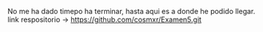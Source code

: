No me ha dado timepo ha terminar, hasta aqui es a donde he podido llegar.
link respositorio -> https://github.com/cosmxr/Examen5.git
